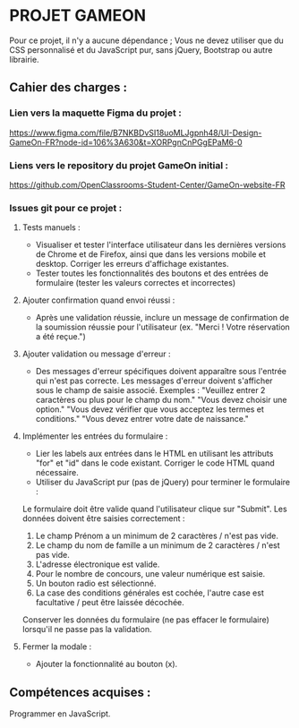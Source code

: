 # PROJET GAMEON

 Pour ce projet, il n'y a aucune dépendance ;
 Vous ne devez utiliser que du CSS personnalisé et du JavaScript pur, sans jQuery, Bootstrap ou autre librairie.

## Cahier des charges : 

### Lien vers la maquette Figma du projet :
https://www.figma.com/file/B7NKBDvSI18uoMLJgpnh48/UI-Design-GameOn-FR?node-id=106%3A630&t=XORPgnCnPGgEPaM6-0

### Liens vers le repository du projet GameOn initial :
https://github.com/OpenClassrooms-Student-Center/GameOn-website-FR


### Issues git pour ce projet : 

1. Tests manuels : 

    - Visualiser et tester l'interface utilisateur dans les dernières versions de Chrome et de Firefox, ainsi que dans les versions mobile et desktop. Corriger les erreurs d'affichage existantes.
    - Tester toutes les fonctionnalités des boutons et des entrées de formulaire (tester les valeurs correctes et incorrectes)

2. Ajouter confirmation quand envoi réussi : 

    - Après une validation réussie, inclure un message de confirmation de la soumission réussie pour l'utilisateur (ex. "Merci ! Votre réservation a été reçue.")

3. Ajouter validation ou message d'erreur :

    - Des messages d'erreur spécifiques doivent apparaître sous l'entrée qui n'est pas correcte. Les messages d'erreur doivent s'afficher sous le champ de saisie associé. 
    Exemples :
        "Veuillez entrer 2 caractères ou plus pour le champ du nom."
        "Vous devez choisir une option."
        "Vous devez vérifier que vous acceptez les termes et conditions."
        "Vous devez entrer votre date de naissance."

4. Implémenter les entrées du formulaire : 

    - Lier les labels aux entrées dans le HTML en utilisant les attributs "for" et "id" dans le code existant. Corriger le code HTML quand nécessaire.
    - Utiliser du JavaScript pur (pas de jQuery) pour terminer le formulaire :

    Le formulaire doit être valide quand l'utilisateur clique sur "Submit".
    Les données doivent être saisies correctement :
    1. Le champ Prénom a un minimum de 2 caractères / n'est pas vide.
    2. Le champ du nom de famille a un minimum de 2 caractères / n'est pas vide.
    3. L'adresse électronique est valide.
    4. Pour le nombre de concours, une valeur numérique est saisie.
    5. Un bouton radio est sélectionné.
    6. La case des conditions générales est cochée, l'autre case est facultative / peut être laissée décochée.

    Conserver les données du formulaire (ne pas effacer le formulaire) lorsqu'il ne passe pas la validation.

5. Fermer la modale :

    - Ajouter la fonctionnalité au bouton (x).

## Compétences acquises :

Programmer en JavaScript.

